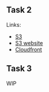 ## Task 2

Links:

- [S3](https://shop-awscloud-mentoring.s3.eu-west-1.amazonaws.com/)
- [S3 website](http://shop-awscloud-mentoring.s3-website-eu-west-1.amazonaws.com/)
- [Cloudfront](https://d24lyaljir65ej.cloudfront.net/)

## Task 3

WIP